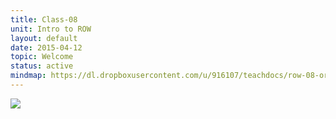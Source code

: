 ```yaml
---
title: Class-08
unit: Intro to ROW
layout: default
date: 2015-04-12
topic: Welcome
status: active
mindmap: https://dl.dropboxusercontent.com/u/916107/teachdocs/row-08-ordo.png
---
```


![](https://dl.dropboxusercontent.com/u/916107/teachdocs/row-08-ordo.png)
